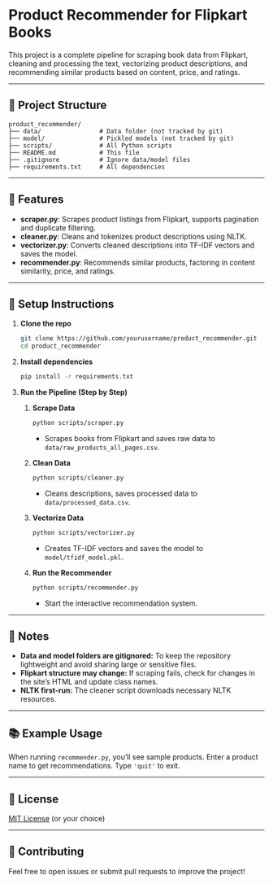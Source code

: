 # Product Recommender for Flipkart Books

This project is a complete pipeline for scraping book data from Flipkart, cleaning and processing the text, vectorizing product descriptions, and recommending similar products based on content, price, and ratings.

---

## 📁 Project Structure

```
product_recommender/
├── data/                # Data folder (not tracked by git)
├── model/               # Pickled models (not tracked by git)
├── scripts/             # All Python scripts
├── README.md            # This file
├── .gitignore           # Ignore data/model files
├── requirements.txt     # All dependencies
```

---

## 🚀 Features

- **scraper.py**: Scrapes product listings from Flipkart, supports pagination and duplicate filtering.
- **cleaner.py**: Cleans and tokenizes product descriptions using NLTK.
- **vectorizer.py**: Converts cleaned descriptions into TF-IDF vectors and saves the model.
- **recommender.py**: Recommends similar products, factoring in content similarity, price, and ratings.

---

## 🔧 Setup Instructions

1. **Clone the repo**
    ```bash
    git clone https://github.com/yourusername/product_recommender.git
    cd product_recommender
    ```

2. **Install dependencies**
    ```bash
    pip install -r requirements.txt
    ```

3. **Run the Pipeline (Step by Step)**

    1. **Scrape Data**
        ```bash
        python scripts/scraper.py
        ```
        - Scrapes books from Flipkart and saves raw data to `data/raw_products_all_pages.csv`.

    2. **Clean Data**
        ```bash
        python scripts/cleaner.py
        ```
        - Cleans descriptions, saves processed data to `data/processed_data.csv`.

    3. **Vectorize Data**
        ```bash
        python scripts/vectorizer.py
        ```
        - Creates TF-IDF vectors and saves the model to `model/tfidf_model.pkl`.

    4. **Run the Recommender**
        ```bash
        python scripts/recommender.py
        ```
        - Start the interactive recommendation system.

---

## 📝 Notes

- **Data and model folders are gitignored:** To keep the repository lightweight and avoid sharing large or sensitive files.
- **Flipkart structure may change:** If scraping fails, check for changes in the site’s HTML and update class names.
- **NLTK first-run:** The cleaner script downloads necessary NLTK resources.

---

## 📚 Example Usage

When running `recommender.py`, you’ll see sample products. Enter a product name to get recommendations. Type `'quit'` to exit.

---

## 📄 License

[MIT License](LICENSE) (or your choice)

---

## 🤝 Contributing

Feel free to open issues or submit pull requests to improve the project!
